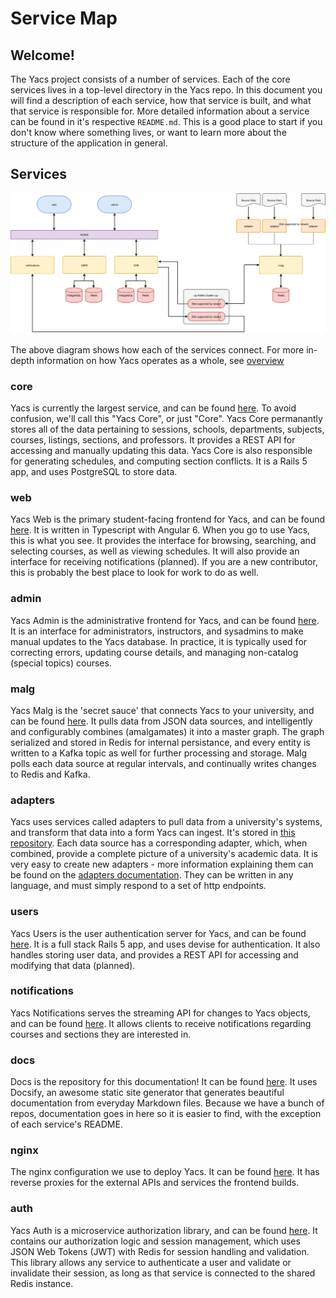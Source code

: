 # Service Map

## Welcome!

The Yacs project consists of a number of services. Each of the core services lives in a top-level directory in the Yacs repo.
In this document you will find a description of each service, how that service is built, and what that service is responsible for.
More detailed information about a service can be found in it's respective  `README.md`.
This is a good place to start if you don't know where something lives, or want to learn more about the structure of the application in general.

## Services

![](../_static/media/service_diagram.svg)

The above diagram shows how each of the services connect.
For more in-depth information on how Yacs operates as a whole, see [overview](overview)

### core

Yacs is currently the largest service, and can be found [here][core-repo].
To avoid confusion, we'll call this "Yacs Core", or just "Core".
Yacs Core permanantly stores all of the data pertaining to sessions, schools, departments, subjects, courses, listings, sections, and professors.
It provides a REST API for accessing and manually updating this data.
Yacs Core is also responsible for generating schedules, and computing section conflicts.
It is a Rails 5 app, and uses PostgreSQL to store data.

### web

Yacs Web is the primary student-facing frontend for Yacs, and can be found [here][web-repo].
It is written in Typescript with Angular 6.
When you go to use Yacs, this is what you see.
It provides the interface for browsing, searching, and selecting courses, as well as viewing schedules.
It will also provide an interface for receiving notifications (planned).
If you are a new contributor, this is probably the best place to look for work to do as well.

### admin

Yacs Admin is the administrative frontend for Yacs, and can be found [here][admin-repo].
It is an interface for administrators, instructors, and sysadmins to make manual updates to the Yacs database.
In practice, it is typically used for correcting errors, updating course details, and managing non-catalog (special topics) courses.

### malg

Yacs Malg is the 'secret sauce' that connects Yacs to your university, and can be found [here][malg-repo].
It pulls data from JSON data sources, and intelligently and configurably combines (amalgamates) it into a master graph.
The graph serialized and stored in Redis for internal persistance, and every entity is written to a Kafka topic as well for further processing and storage.
Malg polls each data source at regular intervals, and continually writes changes to Redis and Kafka.

### adapters

Yacs uses services called adapters to pull data from a university's systems, and transform that data into a form Yacs can ingest. It's stored in [this repository][adapters-repo].
Each data source has a corresponding adapter, which, when combined, provide a complete picture of a university's academic data.
It is very easy to create new adapters - more information explaining them can be found on the [adapters documentation](https://yacs.io/#/architecture/adapters).
They can be written in any language, and must simply respond to a set of http endpoints.

### users

Yacs Users is the user authentication server for Yacs, and can be found [here][users-repo].
It is a full stack Rails 5 app, and uses devise for authentication.
It also handles storing user data, and provides a REST API for accessing and modifying that data (planned).

### notifications

Yacs Notifications serves the streaming API for changes to Yacs objects, and can be found [here][notifications-repo].
It allows clients to receive notifications regarding courses and sections they are interested in.

### docs

Docs is the repository for this documentation! It can be found [here][docs-repo].
It uses Docsify, an awesome static site generator that generates beautiful documentation from everyday Markdown files.
Because we have a bunch of repos, documentation goes in here so it is easier to find, with the exception of each service's README.

### nginx

The nginx configuration we use to deploy Yacs. It can be found [here][nginx-repo].
It has reverse proxies for the external APIs and services the frontend builds.

### auth

Yacs Auth is a microservice authorization library, and can be found [here][auth-repo].
It contains our authorization logic and session management, which uses JSON Web Tokens (JWT) with Redis for session handling and validation.
This library allows any service to authenticate a user and validate or invalidate their session, as long as that service is connected to the shared Redis instance.

[core-repo]: https://github.com/yacs-rcos/yacs/blob/master/core
[web-repo]: https://github.com/yacs-rcos/yacs/blob/master/web
[admin-repo]: https://github.com/yacs-rcos/yacs-admin
[malg-repo]: https://github.com/yacs-rcos/yacs/blob/master/malg
[adapters-repo]: https://github.com/yacs-rcos/yacs/blob/master/adapters
[users-repo]: https://github.com/yacs-rcos/yacs/blob/master/users
[notifications-repo]: https://github.com/yacs-rcos/yacs/blob/master/notifications
[docs-repo]: https://github.com/yacs-rcos/docs
[nginx-repo]: https://github.com/yacs-rcos/yacs/blob/master/nginx
[auth-repo]: https://github.com/yacs-rcos/yacs-auth
